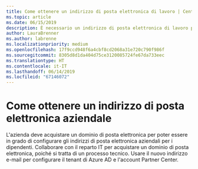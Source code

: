 ```yaml
---
title: Come ottenere un indirizzo di posta elettronica di lavoro | Centro per i partner
ms.topic: article
ms.date: 06/15/2019
description: È necessario un indirizzo di posta elettronica di lavoro per ottenere un account Azure AD nel centro per i Partner
author: LauraBrenner
ms.author: labrenne
ms.localizationpriority: medium
ms.openlocfilehash: 17f9ccd948f6a4cbf8cd2068a31e720c790f986f
ms.sourcegitcommit: 8305d8d1da404d75ce3120085724fe67da733eec
ms.translationtype: HT
ms.contentlocale: it-IT
ms.lasthandoff: 06/14/2019
ms.locfileid: "67146072"
---
```

# <a name="how-to-get-a-work-email-address"></a>Come ottenere un indirizzo di posta elettronica aziendale

L'azienda deve acquistare un dominio di posta elettronica per poter essere in grado di configurare gli indirizzi di posta elettronica aziendali per i dipendenti. Collaborare con il reparto IT per acquistare un dominio di posta elettronica, poiché si tratta di un processo tecnico. Usare il nuovo indirizzo e-mail per configurare il tenant di Azure AD e l'account Partner Center.
